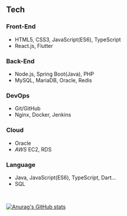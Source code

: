 ## Tech
### Front-End
- HTML5, CSS3, JavaScript(ES6), TypeScript
- React.js, Flutter

### Back-End
- Node.js, Spring Boot(Java), PHP
- MySQL, MariaDB, Oracle, Redis

### DevOps
- Git/GitHub
- Nginx, Docker, Jenkins

### Cloud
- Oracle
- *AWS* EC2, RDS

### Language
- Java, JavaScript(ES6), TypeScript, Dart...
- SQL

<!--
<br>

![Top Langs](https://github-readme-stats.vercel.app/api/top-langs/?username=cellmin&layout=compact&theme=tokyonight)
-->

<br>

[![Anurag's GitHub stats](https://github-readme-stats-sigma-five.vercel.app/api?username=cellmin&show_icons=true&theme=tokyonight)](https://github.com/anuraghazra/github-readme-stats)

